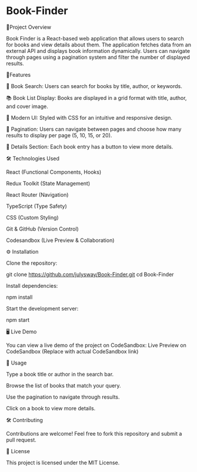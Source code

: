 # Book-Finder

📖Project Overview

Book Finder is a React-based web application that allows users to search for books and view details about them. The application fetches data from an external API and displays book information dynamically. Users can navigate through pages using a pagination system and filter the number of displayed results.

🚀Features

🔎 Book Search: Users can search for books by title, author, or keywords.

📚 Book List Display: Books are displayed in a grid format with title, author, and cover image.

🎨 Modern UI: Styled with CSS for an intuitive and responsive design.

📌 Pagination: Users can navigate between pages and choose how many results to display per page (5, 10, 15, or 20).

🔗 Details Section: Each book entry has a button to view more details.

🛠️ Technologies Used

React (Functional Components, Hooks)

Redux Toolkit (State Management)

React Router (Navigation)

TypeScript (Type Safety)

CSS (Custom Styling)

Git & GitHub (Version Control)

Codesandbox (Live Preview & Collaboration)

⚙️ Installation

Clone the repository:

git clone https://github.com/julysway/Book-Finder.git
cd Book-Finder

Install dependencies:

npm install

Start the development server:

npm start

🖥️ Live Demo

You can view a live demo of the project on CodeSandbox:
Live Preview on CodeSandbox (Replace with actual CodeSandbox link)

📌 Usage

Type a book title or author in the search bar.

Browse the list of books that match your query.

Use the pagination to navigate through results.

Click on a book to view more details.

🛠️ Contributing

Contributions are welcome! Feel free to fork this repository and submit a pull request.

📄 License

This project is licensed under the MIT License.
